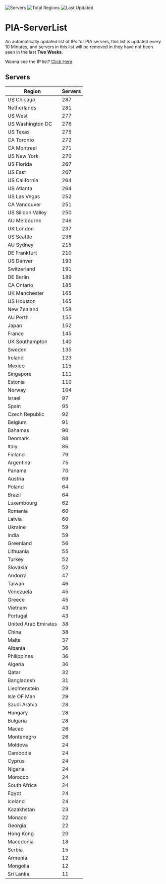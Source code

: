 ![Servers](https://img.shields.io/badge/Servers-10,373-darkgreen)
![Total Regions](https://img.shields.io/badge/Total_Regions-97-darkgreen)
![Last Updated](https://img.shields.io/badge/Last_Updated-December_14_2024_16:01_EST-darkgreen)

# PIA-ServerList
An automatically updated list of IPs for PIA servers, this list is updated every 10 Minutes, and servers in this list will be removed in they have not been seen in the last **Two Weeks**.

Wanna see the IP list? [Click Here](./servers.json)

## Servers
| Region               | Servers |
|----------------------|---------|
| US Chicago | 287 |
| Netherlands | 281 |
| US West | 277 |
| US Washington DC | 276 |
| US Texas | 275 |
| CA Toronto | 272 |
| CA Montreal | 271 |
| US New York | 270 |
| US Florida | 267 |
| US East | 267 |
| US California | 264 |
| US Atlanta | 264 |
| US Las Vegas | 252 |
| CA Vancouver | 251 |
| US Silicon Valley | 250 |
| AU Melbourne | 246 |
| UK London | 237 |
| US Seattle | 236 |
| AU Sydney | 215 |
| DE Frankfurt | 210 |
| US Denver | 193 |
| Switzerland | 191 |
| DE Berlin | 189 |
| CA Ontario | 185 |
| UK Manchester | 165 |
| US Houston | 165 |
| New Zealand | 158 |
| AU Perth | 155 |
| Japan | 152 |
| France | 145 |
| UK Southampton | 140 |
| Sweden | 135 |
| Ireland | 123 |
| Mexico | 115 |
| Singapore | 111 |
| Estonia | 110 |
| Norway | 104 |
| Israel | 97 |
| Spain | 95 |
| Czech Republic | 92 |
| Belgium | 91 |
| Bahamas | 90 |
| Denmark | 88 |
| Italy | 86 |
| Finland | 79 |
| Argentina | 75 |
| Panama | 70 |
| Austria | 69 |
| Poland | 64 |
| Brazil | 64 |
| Luxembourg | 62 |
| Romania | 60 |
| Latvia | 60 |
| Ukraine | 59 |
| India | 59 |
| Greenland | 56 |
| Lithuania | 55 |
| Turkey | 52 |
| Slovakia | 52 |
| Andorra | 47 |
| Taiwan | 46 |
| Venezuela | 45 |
| Greece | 45 |
| Vietnam | 43 |
| Portugal | 43 |
| United Arab Emirates | 38 |
| China | 38 |
| Malta | 37 |
| Albania | 36 |
| Philippines | 36 |
| Algeria | 36 |
| Qatar | 32 |
| Bangladesh | 31 |
| Liechtenstein | 29 |
| Isle OF Man | 29 |
| Saudi Arabia | 28 |
| Hungary | 28 |
| Bulgaria | 28 |
| Macao | 26 |
| Montenegro | 26 |
| Moldova | 24 |
| Cambodia | 24 |
| Cyprus | 24 |
| Nigeria | 24 |
| Morocco | 24 |
| South Africa | 24 |
| Egypt | 24 |
| Iceland | 24 |
| Kazakhstan | 23 |
| Monaco | 22 |
| Georgia | 22 |
| Hong Kong | 20 |
| Macedonia | 18 |
| Serbia | 15 |
| Armenia | 12 |
| Mongolia | 12 |
| Sri Lanka | 11 |